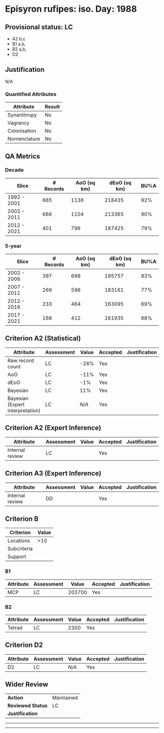 # Episyron rufipes: iso. Day: 1988
## Provisional status: LC
- A2 b,c
- B1 a,b, 
- B2 a,b, 
- D2

## Justification
*N/A*
### Quantified Attributes
|Attribute|Result|
|---|---|
|Synanthropy|No|
|Vagrancy|No|
|Colonisation|No|
|Nomenclature|No|
## QA Metrics
### Decade
| Slice | # Records | AoO (sq km) | dEoO (sq km) |BU%A |
|---|---|---|---|---|
|1992 - 2001|665|1136|218435|92%|
|2002 - 2011|666|1104|213365|90%|
|2012 - 2021|401|796|187425|79%|
### 5-year
| Slice | # Records | AoO (sq km) | dEoO (sq km) |BU%A |
|---|---|---|---|---|
|2002 - 2006|397|688|195757|83%|
|2007 - 2011|269|596|183161|77%|
|2012 - 2016|233|464|163095|69%|
|2017 - 2021|168|412|161935|68%|
## Criterion A2 (Statistical)
|Attribute|Assessment|Value|Accepted|Justification
|---|---|---|---|---|
|Raw record count|LC|-28%|Yes||
|AoO|LC|-11%|Yes||
|dEoO|LC|-1%|Yes||
|Bayesian|LC|11%|Yes||
|Bayesian (Expert interpretation)|LC|*N/A*|Yes||
## Criterion A2 (Expert Inference)
|Attribute|Assessment|Value|Accepted|Justification
|---|---|---|---|---|
|Internal review|LC||Yes||
## Criterion A3 (Expert Inference)
|Attribute|Assessment|Value|Accepted|Justification
|---|---|---|---|---|
|Internal review|DD||Yes||
## Criterion B
|Criterion| Value|
|---|---|
|Locations|>10|
|Subcriteria||
|Support||
### B1
|Attribute|Assessment|Value|Accepted|Justification
|---|---|---|---|---|
|MCP|LC|203700|Yes||
### B2
|Attribute|Assessment|Value|Accepted|Justification
|---|---|---|---|---|
|Tetrad|LC|2300|Yes||
## Criterion D2
|Attribute|Assessment|Value|Accepted|Justification
|---|---|---|---|---|
|D2|LC|*N/A*|Yes||
## Wider Review
|  |  |
|---|---|
|**Action**|Maintained|
|**Reviewed Status**|LC|
|**Justification**||
---
 ---
 <br><br>
 
